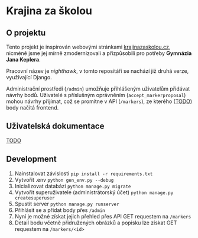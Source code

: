 # Krajina za školou

## O projektu
Tento projekt je inspirován webovými stránkami [krajinazaskolou.cz](https://www.krajinazaskolou.cz/), nicméně jsme jej mírně zmodernizovali a přizpůsobili pro potřeby **Gymnázia Jana Keplera**.

Pracovní název je *nighthawk*, v tomto repositáři se nachází již druhá verze, využívající Django.

Administrační prostředí (`/admin`) umožňuje přihlášeným uživatelům přidávat návrhy bodů. Uživatelé s příslušným oprávněním (`accept_markerproposal`) mohou návrhy přijímat, což se promítne v API (`/markers`), ze kterého ([TODO](https://taiga.k4r.dev/project/x/task/130)) body načítá frontend.

## Uživatelská dokumentace
[TODO](https://taiga.k4r.dev/project/x/us/118)


## Development
1. Nainstalovat závislosti `pip install -r requirements.txt`
2. Vytvořit .env `python gen_env.py --debug`
3. Inicializovat databázi `python manage.py migrate`
4. Vytvořit superuživatele (administrátorský účet) `python manage.py createsuperuser`
5. Spustit server `python manage.py runserver`
6. Přihlásit se a přidat body přes `/admin`
7. Nyní je možné získat jejich přehled přes API GET requestem na `/markers`
8. Detail bodu včetně přidružených obrázků a popisku lze získat GET requestem na `/markers/<id>`
